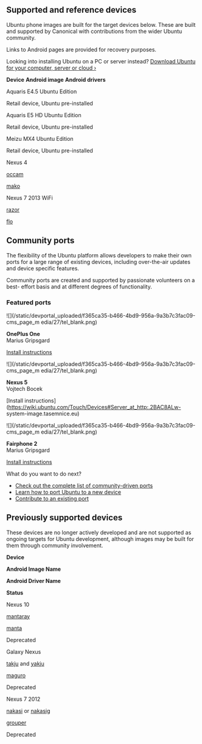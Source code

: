 





## Supported and reference devices

Ubuntu phone images are built for the target devices below. These are built
and supported by Canonical with contributions from the wider Ubuntu community.

Links to Android pages are provided for recovery purposes.

Looking into installing Ubuntu on a PC or server instead? [Download Ubuntu for
your computer, server or cloud ›](http://www.ubuntu.com/download)

**Device**
**Android image**
**Android drivers**

Aquaris E4.5 Ubuntu Edition

Retail device, Ubuntu pre-installed

Aquaris E5 HD Ubuntu Edition

Retail device, Ubuntu pre-installed

Meizu MX4 Ubuntu Edition

Retail device, Ubuntu pre-installed

Nexus 4

[occam](https://developers.google.com/android/nexus/images#occam)

[mako](https://developers.google.com/android/nexus/drivers#mako)

Nexus 7 2013 WiFi

[razor](https://developers.google.com/android/nexus/images#razor)

[flo](https://developers.google.com/android/nexus/drivers#flo)





## Community ports

The flexibility of the Ubuntu platform allows developers to make their own
ports for a large range of existing devices, including over-the-air updates
and device specific features.

Community ports are created and supported by passionate volunteers on a best-
effort basis and at different degrees of functionality.

### Featured ports

![](/static/devportal_uploaded/f365ca35-b466-4bd9-956a-9a3b7c3fac09-cms_page_m
edia/27/tel_blank.png)

**OnePlus One**  
Marius Gripsgard

[Install instructions](https://devices.ubports.com/#/bacon)

![](/static/devportal_uploaded/f365ca35-b466-4bd9-956a-9a3b7c3fac09-cms_page_m
edia/27/tel_blank.png)

**Nexus 5**  
Vojtech Bocek

[Install
instructions](https://wiki.ubuntu.com/Touch/Devices#Server_at_http:.2BAC8ALw-
system-image.tasemnice.eu)

![](/static/devportal_uploaded/f365ca35-b466-4bd9-956a-9a3b7c3fac09-cms_page_m
edia/27/tel_blank.png)

**Fairphone 2**  
Marius Gripsgard

[Install instructions](https://devices.ubports.com/#/FP2)

What do you want to do next?

  * [Check out the complete list of community-driven ports](https://wiki.ubuntu.com/Touch/Devices)
  * [Learn how to port Ubuntu to a new device](https://developer.ubuntu.com/en/start/ubuntu-for-devices/porting-new-device)
  * [Contribute to an existing port](https://webchat.freenode.net/?channels=ubuntu-touch)





## Previously supported devices

These devices are no longer actively developed and are not supported as
ongoing targets for Ubuntu development, although images may be built for them
through community involvement.

**Device**

**Android Image Name**

**Android Driver Name**

**Status**

Nexus 10

[mantaray](https://developers.google.com/android/nexus/images#mantaray)

[manta](https://developers.google.com/android/nexus/drivers#manta)

Deprecated

Galaxy Nexus

[takju](https://developers.google.com/android/nexus/images#takju) and
[yakju](https://developers.google.com/android/nexus/images#yakju)

[maguro](https://developers.google.com/android/nexus/drivers#maguro)

Deprecated

Nexus 7 2012

[nakasi](https://developers.google.com/android/nexus/images#nakasi) or
[nakasig](https://developers.google.com/android/nexus/images#nakasig)

[grouper](https://developers.google.com/android/nexus/drivers#grouper)

Deprecated





